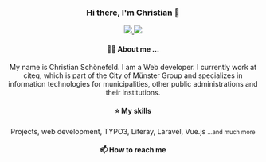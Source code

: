 ### <p align="center">Hi there, I'm Christian 👋</p>
<p align="center">
  <a href="https://twitter.com/C_Schoenefeld">
    <img src="https://img.shields.io/twitter/url?style=social&url=https%3A%2F%2Ftwitter.com%2FC_Schoenefeld">
  </a>
  <a href="https://www.christian-schoenefeld.de">
    <img src="https://img.shields.io/badge/website-www.christian--schoenefeld.de-green">
  </a>
</p>


#### <p align="center">🙋‍♂️ About me ...</p>
<p align="center">My name is Christian Schönefeld. I am a Web developer. I currently work at citeq, which is part of the City of Münster Group and specializes in information technologies for municipalities, other public administrations and their institutions.</p>

#### <p align="center">⭐ My skills</p>
<p align="center">Projects, web development, TYPO3, Liferay, Laravel, Vue.js <small>...and much more</small></p>

#### <p align="center">📫 How to reach me</p>

<!--
**christian-schoenefeld/christian-schoenefeld** is a ✨ _special_ ✨ repository because its `README.md` (this file) appears on your GitHub profile.

Here are some ideas to get you started:

- 🔭 I’m currently working on ...
- 🌱 I’m currently learning ...
- 👯 I’m looking to collaborate on ...
- 🤔 I’m looking for help with ...
- 💬 Ask me about ...
- 📫 How to reach me: ...
- 😄 Pronouns: ...
- ⚡ Fun fact: ...
-->
